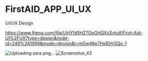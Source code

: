 # FirstAID_APP_UI_UX
 UI/UX Design
 
 https://www.figma.com/file/UHYfd5HZ7GpGHQXzSytujf/First-Aid-UI%2FUX?type=design&node-id=249%3A1996&mode=design&t=mGw4Ke7HsIEHrSQc-1
 
![Uploading sara.png…]()
![Screenshot_43](https://github.com/user-attachments/assets/2c6be15e-d384-46ef-b9e6-a85aa4ae3b2d)
